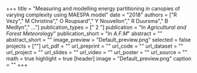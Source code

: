 +++
title = "Measuring and modelling energy partitioning in canopies of varying complexity using MAESPA model"
date = "2018"
authors = ["R Vezy"," M Christina"," O Roupsard"," Y Nouvellon"," R Duursma"," B Medlyn"," ..."]
publication_types = [" 2 "]
publication = "In *Agricultural and Forest Meteorology*"
publication_short = "In *A.F.M*"
abstract = ""
abstract_short = ""
image_preview = "Default_preview.png"
selected =  false
projects = [""]
url_pdf = ""
url_preprint = ""
url_code = ""
url_dataset =  ""
url_project =  ""
url_slides =  ""
url_video =  ""
url_poster =  ""
url_source =  ""
math = true
highlight = true
[header]
image = "Default_preview.png"
caption =  ""
+++

